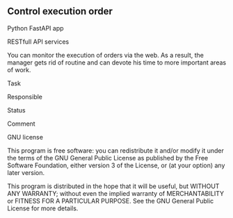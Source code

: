 <h2>Control execution order</h2>

<p>Python FastAPI app</p>
<p>RESTfull API services</p>

<p>You can monitor the execution of orders via the web. As a result, the manager gets rid of routine and can devote his time to more important areas of work.
</p>
<p>Task</p>
<p>Responsible</p>
<p>Status</p>
<p>Comment</p>

<p>GNU license</p>

<p>This program is free software: you can redistribute it and/or modify
    it under the terms of the GNU General Public License as published by
    the Free Software Foundation, either version 3 of the License, or
    (at your option) any later version.</p>

<p>This program is distributed in the hope that it will be useful,
    but WITHOUT ANY WARRANTY; without even the implied warranty of
    MERCHANTABILITY or FITNESS FOR A PARTICULAR PURPOSE.  See the
    GNU General Public License for more details.</p>

